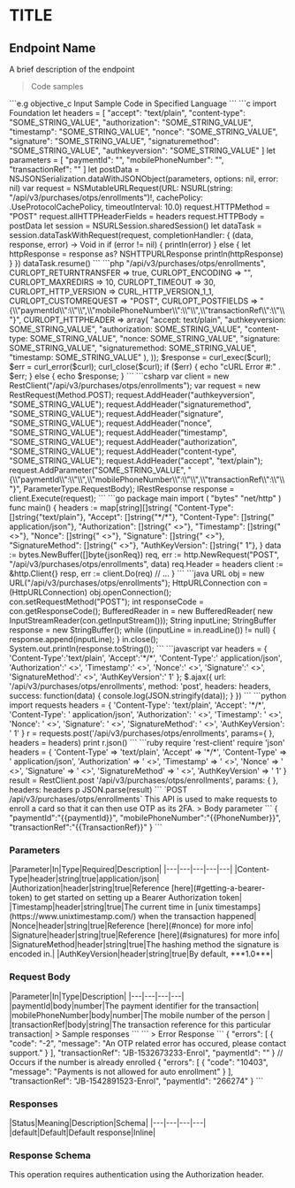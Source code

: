 <h1 id="enrollment"> TITLE </h1> <!--i.e Title for referencing the Api)</p>-->

## Endpoint Name
<aside class="Description">
A brief description of the endpoint
</aside> 

<a id="opIdPOST_api-v3-purchases-otps-enrollments"></a>

> Code samples

<?<Programming Language>
```e.g objective_c

Input Sample Code in Specified Language

```

```c
import Foundation  
  
let headers = [  
  "accept": "text/plain",  
  "content-type": "SOME_STRING_VALUE",  
  "authorization": "SOME_STRING_VALUE",  
  "timestamp": "SOME_STRING_VALUE",  
  "nonce": "SOME_STRING_VALUE",  
  "signature": "SOME_STRING_VALUE",  
  "signaturemethod": "SOME_STRING_VALUE",  
  "authkeyversion": "SOME_STRING_VALUE"  
]  
let parameters = [  
  "paymentId": "<ADD STRING VALUE>",  
  "mobilePhoneNumber": "<ADD STRING VALUE>",  
  "transactionRef": "<ADD STRING VALUE>"  
]  
  
let postData = NSJSONSerialization.dataWithJSONObject(parameters, options: nil, error: nil)  
  
var request = NSMutableURLRequest(URL: NSURL(string: "/api/v3/purchases/otps/enrollments")!,  
                                        cachePolicy: .UseProtocolCachePolicy,  
                                    timeoutInterval: 10.0)  
request.HTTPMethod = "POST"  
request.allHTTPHeaderFields = headers  
request.HTTPBody = postData  
  
let session = NSURLSession.sharedSession()  
let dataTask = session.dataTaskWithRequest(request, completionHandler: { (data, response, error) -> Void in  
  if (error != nil) {  
    println(error)  
  } else {  
    let httpResponse = response as? NSHTTPURLResponse  
    println(httpResponse)  
  }  
})  
  
dataTask.resume()

```

```php
<?php  
  
$curl = curl_init();  
  
curl_setopt_array($curl, array(  
  CURLOPT_URL => "/api/v3/purchases/otps/enrollments",  
  CURLOPT_RETURNTRANSFER => true,  
  CURLOPT_ENCODING => "",  
  CURLOPT_MAXREDIRS => 10,  
  CURLOPT_TIMEOUT => 30,  
  CURLOPT_HTTP_VERSION => CURL_HTTP_VERSION_1_1,  
  CURLOPT_CUSTOMREQUEST => "POST",  
  CURLOPT_POSTFIELDS => "{\\"paymentId\\":\\"<ADD STRING VALUE>\\",\\"mobilePhoneNumber\\":\\"<ADD STRING VALUE>\\",\\"transactionRef\\":\\"<ADD STRING VALUE>\\"}",  
  CURLOPT_HTTPHEADER => array(  
    "accept: text/plain",  
    "authkeyversion: SOME_STRING_VALUE",  
    "authorization: SOME_STRING_VALUE",  
    "content-type: SOME_STRING_VALUE",  
    "nonce: SOME_STRING_VALUE",  
    "signature: SOME_STRING_VALUE",  
    "signaturemethod: SOME_STRING_VALUE",  
    "timestamp: SOME_STRING_VALUE"  
  ),  
));  
  
$response = curl_exec($curl);  
$err = curl_error($curl);  
  
curl_close($curl);  
  
if ($err) {  
  echo "cURL Error #:" . $err;  
} else {  
  echo $response;  
}
```

```csharp
var client = new RestClient("/api/v3/purchases/otps/enrollments");  
var request = new RestRequest(Method.POST);  
request.AddHeader("authkeyversion", "SOME_STRING_VALUE");  
request.AddHeader("signaturemethod", "SOME_STRING_VALUE");  
request.AddHeader("signature", "SOME_STRING_VALUE");  
request.AddHeader("nonce", "SOME_STRING_VALUE");  
request.AddHeader("timestamp", "SOME_STRING_VALUE");  
request.AddHeader("authorization", "SOME_STRING_VALUE");  
request.AddHeader("content-type", "SOME_STRING_VALUE");  
request.AddHeader("accept", "text/plain");  
request.AddParameter("SOME_STRING_VALUE", "{\\"paymentId\\":\\"<ADD STRING VALUE>\\",\\"mobilePhoneNumber\\":\\"<ADD STRING VALUE>\\",\\"transactionRef\\":\\"<ADD STRING VALUE>\\"}", ParameterType.RequestBody);  
IRestResponse response = client.Execute(request);
```

```go
package main

import (
       "bytes"
       "net/http"
)

func main() {

    headers := map[string][]string{
        "Content-Type": []string{"text/plain"},
        "Accept": []string{"*/*"},
        "Content-Type": []string{" application/json"},
        "Authorization": []string{" <<Access_token>>"},
        "Timestamp": []string{" <<Timestamp>>"},
        "Nonce": []string{" <<Nonce>>"},
        "Signature": []string{" <<Signature>>"},
        "SignatureMethod": []string{" <<SignatureMethod>>"},
        "AuthKeyVersion": []string{" 1"},
        
    }

    data := bytes.NewBuffer([]byte{jsonReq})
    req, err := http.NewRequest("POST", "/api/v3/purchases/otps/enrollments", data)
    req.Header = headers

    client := &http.Client{}
    resp, err := client.Do(req)
    // ...
}

```

```java
URL obj = new URL("/api/v3/purchases/otps/enrollments");
HttpURLConnection con = (HttpURLConnection) obj.openConnection();
con.setRequestMethod("POST");
int responseCode = con.getResponseCode();
BufferedReader in = new BufferedReader(
    new InputStreamReader(con.getInputStream()));
String inputLine;
StringBuffer response = new StringBuffer();
while ((inputLine = in.readLine()) != null) {
    response.append(inputLine);
}
in.close();
System.out.println(response.toString());

```

```javascript
var headers = {
  'Content-Type':'text/plain',
  'Accept':'*/*',
  'Content-Type':' application/json',
  'Authorization':' <<Access_token>>',
  'Timestamp':' <<Timestamp>>',
  'Nonce':' <<Nonce>>',
  'Signature':' <<Signature>>',
  'SignatureMethod':' <<SignatureMethod>>',
  'AuthKeyVersion':' 1'

};

$.ajax({
  url: '/api/v3/purchases/otps/enrollments',
  method: 'post',

  headers: headers,
  success: function(data) {
    console.log(JSON.stringify(data));
  }
})

```

```python
import requests
headers = {
  'Content-Type': 'text/plain',
  'Accept': '*/*',
  'Content-Type': ' application/json',
  'Authorization': ' <<Access_token>>',
  'Timestamp': ' <<Timestamp>>',
  'Nonce': ' <<Nonce>>',
  'Signature': ' <<Signature>>',
  'SignatureMethod': ' <<SignatureMethod>>',
  'AuthKeyVersion': ' 1'
}

r = requests.post('/api/v3/purchases/otps/enrollments', params={

}, headers = headers)

print r.json()

```

```ruby
require 'rest-client'
require 'json'

headers = {
  'Content-Type' => 'text/plain',
  'Accept' => '*/*',
  'Content-Type' => ' application/json',
  'Authorization' => ' <<Access_token>>',
  'Timestamp' => ' <<Timestamp>>',
  'Nonce' => ' <<Nonce>>',
  'Signature' => ' <<Signature>>',
  'SignatureMethod' => ' <<SignatureMethod>>',
  'AuthKeyVersion' => ' 1'
}

result = RestClient.post '/api/v3/purchases/otps/enrollments',
  params: {
  }, headers: headers

p JSON.parse(result)

```

`POST /api/v3/purchases/otps/enrollments`

This API is used to make requests to enroll a card so that it can then use OTP as its 2FA.

> Body parameter

```
{
    "paymentId":"{{paymentId}}",
    "mobilePhoneNumber":"{{PhoneNumber}}",
    "transactionRef":"{{TransactionRef}}"
}

```

<h3 id="post_api-v3-purchases-otps-enrollments-parameters">Parameters</h3>

|Parameter|In|Type|Required|Description|
|---|---|---|---|---|
|Content-Type|header|string|true|application/json|
|Authorization|header|string|true|Reference [here](#getting-a-bearer-token) to get started on setting up a Bearer Authorization token|
|Timestamp|header|string|true|The current time in [unix timestamps](https://www.unixtimestamp.com/) when the transaction happened|
|Nonce|header|string|true|Reference [here](#nonce) for more info|
|Signature|header|string|true|Reference [here](#signatures) for more info|
|SignatureMethod|header|string|true|The hashing method the signature is encoded in.|
|AuthKeyVersion|header|string|true|By default, ***1.0***|


   <h3 id="get_api-v3-purchases-responses">Request Body</h3>
 

|Parameter|In|Type|Description| 
|---|---|---|---|
|paymentId|body|number|The payment identifier for the transaction|
|mobilePhoneNumber|body|number|The mobile number of the person |
|transactionRef|body|string|The transaction reference for this particular transaction|



> Sample responses

```

```

> Error Response

```
{
    "errors": [
        {
            "code": "-2",
            "message": "An OTP related error has occured, please contact support."
        }
    ],
    "transactionRef": "JB-1532673233-Enrol",
    "paymentId": ""
}


// Occurs if the number is already enrolled
{
    "errors": [
        {
            "code": "10403",
            "message": "Payments is not allowed for auto enrollment"
        }
    ],
    "transactionRef": "JB-1542891523-Enrol",
    "paymentId": "266274"
}
```

<h3 id="post_api-v3-purchases-otps-enrollments-responses">Responses</h3>

|Status|Meaning|Description|Schema|
|---|---|---|---|
|default|Default|Default response|Inline|

<h3 id="post_api-v3-purchases-otps-enrollments-responseschema">Response Schema</h3>

<aside class="warning">
This operation requires authentication using the Authorization header.
</aside>

